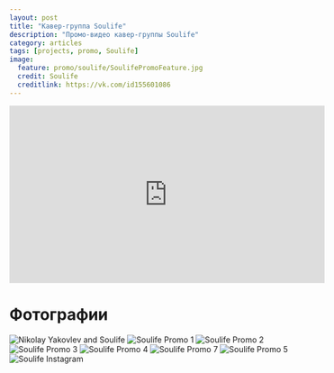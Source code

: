 ```yaml
---
layout: post
title: "Кавер-группа Soulife"
description: "Промо-видео кавер-группы Soulife"
category: articles
tags: [projects, promo, Soulife]
image:
  feature: promo/soulife/SoulifePromoFeature.jpg
  credit: Soulife
  creditlink: https://vk.com/id155601086
---
```


<iframe width="560" height="315" src="https://www.youtube.com/embed/8uls5v9YkrM" frameborder="0" allowfullscreen></iframe>

Фотографии
==========

<!-- https://github.com/ionelmc/jquery-gp-gallery -->
<div class="pictures">
	<img title="Nikolay Yakovlev and Soulife" src="{{ site.url }}/images/promo/soulife/soulife-sN2vy4q7iBs.jpg" />
	<img title="Soulife Promo 1" src="{{ site.url }}/images/promo/soulife/SoulifePromo1.jpg" />
	<img title="Soulife Promo 2" src="{{ site.url }}/images/promo/soulife/SoulifePromo2.jpg" />
	<img title="Soulife Promo 3" src="{{ site.url }}/images/promo/soulife/SoulifePromo3.jpg" />
	<img title="Soulife Promo 4" src="{{ site.url }}/images/promo/soulife/SoulifePromo4.jpg" />
	<img title="Soulife Promo 7" src="{{ site.url }}/images/promo/soulife/SoulifePromo7.jpg" />
	<img title="Soulife Promo 5" src="{{ site.url }}/images/promo/soulife/SoulifePromo5.jpg" />
	<img title="Soulife Instagram" src="{{ site.url }}/images/promo/soulife/soulife-Xee73riJeR4.jpg" />
</div>
